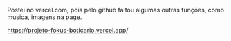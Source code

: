 Postei no vercel.com, pois pelo github faltou algumas outras funções, como musica, imagens na page.

https://projeto-fokus-boticario.vercel.app/
